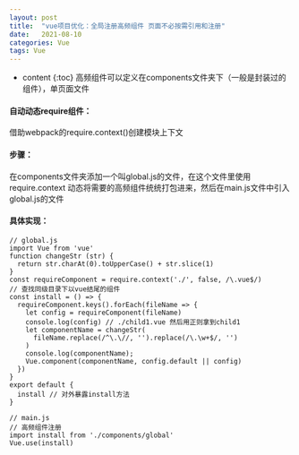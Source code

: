 ```yaml
---
layout: post
title:  "vue项目优化：全局注册高频组件 页面不必按需引用和注册"
date:   2021-08-10
categories: Vue
tags: Vue
---
```

* content
{:toc}
高频组件可以定义在components文件夹下（一般是封装过的组件），单页面文件

#### 自动动态require组件：

借助webpack的require.context()创建模块上下文

#### 步骤：

在components文件夹添加一个叫global.js的文件，在这个文件里使用require.context 动态将需要的高频组件统统打包进来，然后在main.js文件中引入global.js的文件

#### 具体实现：

```
// global.js
import Vue from 'vue'
function changeStr (str) {
  return str.charAt(0).toUpperCase() + str.slice(1)
}
const requireComponent = require.context('./', false, /\.vue$/)
// 查找同级目录下以vue结尾的组件
const install = () => {
  requireComponent.keys().forEach(fileName => {
    let config = requireComponent(fileName)
    console.log(config) // ./child1.vue 然后用正则拿到child1
    let componentName = changeStr(
      fileName.replace(/^\.\//, '').replace(/\.\w+$/, '')
    )
    console.log(componentName);
    Vue.component(componentName, config.default || config)
  })
}
export default {
  install // 对外暴露install方法
}
```

```
// main.js
// 高频组件注册
import install from './components/global'
Vue.use(install)
```